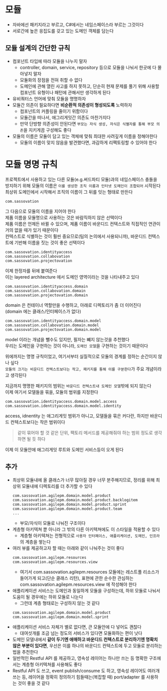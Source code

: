 # 모듈
- 자바에선 패키지라고 부르고, C#에서는 네임스페이스라 부르는 그것이다
- 서로간에 높은 응집도를 갖고 있는 도메인 객체를 담는다

## 모듈 설계의 간단한 규칙
- 컴포넌트 타입에 따라 모듈을 나누지 말자
  - controller, domain, service, repository 등으로 모듈을 나눠서 한곳에 다 몰아넣지 말자
  - 모듈화의 장점을 전혀 취할 수 없다
  - 도메인에 관해 열린 사고를 하지 못하고, 단순히 현재 문제를 풀기 위해 사용할 컴포넌트 유형이나 패턴에 관해서만 생각하게 된다
- 유비쿼터스 언어에 맞춰 모듈을 명명하자
- 모듈간 의존이 필요하다면 **비순환적 의존성이 형성되도록** 노력하자
  - 컴포넌트의 커플링을 줄이기 위함이다
  - 모듈간을 떠나서, 애그리게잇간 의존도 마찬가지다
  - 만약 단방향 의존성이 안된다면 `부모는 자식 생성, 자식은 식별자를 통해 부모 의존`을 지키게끔 구성해도 좋다
- 모듈의 이름은 모듈이 담고 있는 객체에 맞춰 최대한 사려깊게 이름을 정해야한다
  - 모듈의 이름이 맞지 않음을 발견했다면, 과감하게 리팩토링할 수 있어야 한다

# 모듈 명명 규칙
프로젝트에서 사용하고 있는 다른 모듈(e.g.써드파티 모듈)과의 네임스페이스 충돌을 방지하기 위해 모듈의 이름은 `이를 생성한 조직 이름과 인터넷 도메인이 조합되어` 시작된다  
최상위 도메인에서 시작해서 조직의 이름이 그 뒤를 잇는 형태로 만든다  
```
com.sassovation
```

그 다음으로 모듈의 이름을 지어야 한다  
제품 이름을 모듈명으로 사용하는 것은 바람직하지 않은 선택이다  
제품 이름은 언제든 바뀔 수 있으며, 제품 이름이 바운디드 컨텍스트와 직접적인 연관이 거의 없을 때가 있기 때문이다  
컨텍스트로 식별하는 것이 훨씬 중요므로(팀의 논의에서 사용되니까), 바운디드 컨텍스트에 기반해 이름을 짓는 것이 좋은 선택이다  
```
com.sassovation.identityaccess
com.sassovation.collabovation
com.sassovation.projectovation
```

이제 한정자를 뒤에 붙여준다  
이는 layered architecture 에서 도메인 영역이라는 것을 나타내주고 있다  
```
com.sassovation.identityaccess.domain
com.sassovation.collabovation.domain
com.sassovation.projectovation.domain
```

domain 은 컨테이너 역할만을 수행하고, 아래로 디렉토리가 좀 더 이어진다  
(domain 에는 클래스/인터페이스가 없다)  
```
com.sassovation.identityaccess.domain.model
com.sassovation.collabovation.domain.model
com.sassovation.projectovation.domain.model
```
model 이라는 개념을 뺄수도 있지만, 필자는 뺴지 않는것을 추천했다  
우리는 도메인을 구현하는 것이 아니라, `도메인 모델`을 구현하는 것이기 때문이다  

위에까지는 명명 규칙이었고, 여기서부터 실질적으로 모듈의 경계를 정하는 순간이지 않나 싶다  
`모듈의 크기는 비운디드 컨텍스트보다는 작고, 패키지를 통해 이를 구분한다`가 주요 개념이라고 생각된다  

지금까지 명명한 패키지의 범위는 `바운디드 컨텍스트내 도메인 모델`밖에 되지 않는다  
이제 여기서 모델들을 묶을, 모듈의 범위를 지정한다  
```
com.sassovation.identityaccess.domain.model.access
com.sassovation.identityaccess.domain.model.identity
```

access, idnentity 는 애그리게잇 범위가 아니고, 모델들을 묶은 커다란, 하지만 바운디드 컨텍스트보다는 작은 범위이다  
> 같이 묶어야 할 것 같은 단위, 팩토리 메서드를 제공해줘야 하는 범위 정도로 생각하면 될 듯 하다

이제 이 모듈안에 애그리게잇 루트와 도메인 서비스등이 오게 된다  

## 추가
- 최상위 모듈내에 올 클래스가 너무 많아질 경우 너무 분주해지므로, 정리를 위해 최상위 모듈내에 디렉토리를 더 추가할 수 있다
  ```
  com.sassovation.agilepm.domain.model.product
  com.sassovation.agilepm.domain.model.product.backlogitem
  com.sassovation.agilepm.domain.model.product.sprint
  com.sassovation.agilepm.domain.model.product.team
  ...
  ```
  - 부모/자식이 모듈로 나눠진 구조이다
- 계층형 아키텍쳐 뿐 아니라 그 밖의 다른 아키텍쳐에도 이 스타일을 적용할 수 있다
  - 계층형 아키텍쳐는 전형적으로 `사용자 인터페이스, 애플리케이션, 도메인, 인프라` 의 계층을 쌓는다
- 여러 뷰를 제공하고자 할 때는 아래와 같이 나눠주는 것이 좋다
  ```
  com.sassovation.agilepm.resources
  com.sassovation.agilepm.resources.view
  ```
  - 여기서 com.sassovation.agilepm.resources 모듈에는 레스트풀 리소스가 들어가게 되고(단순 클래스 리턴), 표현에 관한 순수한 관심하는 com.sassovation.agilepm.resources.view 에 작성해야 한다
- 애플리케이션 서비스는 도메인과 동일하게 모듈을 구성하는데, 하위 모듈로 나눠서 도움이 될 경우에는 하위 모듈로 나눈다
  - 그런데 계층 형태로는 구성하지 않는 것 같다
  ```
  com.sassovation.agilepm.domain.model.product
  com.sassovation.agilepm.domain.model.sprint
  ```
- 애플리케이션 서비스 자체가 별로 없다면, 큰 모듈안에 다 넣어도 괜찮다
  - 대여섯개를 조금 넘는 정도의 서비스가 있다면 모듈화하는 편이 낫다
- 도메인 모델내에서 **같이 두기엔 애매하고 바운디드 컨텍스트로 분리하기엔 명확치 않은 부분이 있다면**, 우선은 이를 하나의 바운디드 컨텍스트에 두고 모듈로 분리하는 법을 추천한다
- 일반적인 Restful API 를 제공하고, 영속성 레이어는 하나만 쓰는 등 명확한 구조에서는 계층형 아키텍쳐를 사용해도 좋다
- Restful API 도 쓰고, event publish/consume 도 하고, 영속성 레이어도 여러개 쓰는 등, 레이어을 정확히 정의하기 힘들때는(복잡할 때) port/adapter 를 사용하는 것이 좋을 것 같다